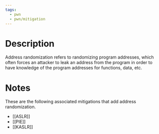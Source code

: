 ```yaml
---
tags:
  - pwn
  - pwn/mitigation
---
```

# Description
Address randomization refers to randomizing program addresses, which often forces an attacker to leak an address from the program in order to have knowledge of the program addresses for functions, data, etc.
# Notes
These are the following associated mitigations that add address randomization.
- [[ASLR]]
- [[PIE]]
- [[KASLR]]
